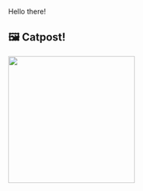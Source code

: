 Hello there!



## 🖼️ Catpost!

<sub>
    <img src="https://cdn2.thecatapi.com/images/MTk5NjA4NQ.jpg" height="256">
</sub>


